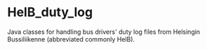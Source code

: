 # HelB_duty_log
Java classes for handling bus drivers' duty log files from Helsingin Bussiliikenne (abbreviated commonly HelB).
